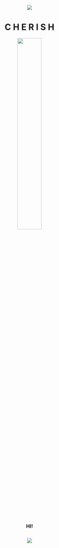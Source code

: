 <div align="center">
<img src="https://capsule-render.vercel.app/api?type=soft&color=auto&height=300&section=header&text=WELCOME!%20&fontSize=90" />
  </div>
<div align='center'>
<h1> C H E R I S H </h1>
<p align="center">
  <img src="https://i.pinimg.com/564x/73/4c/f0/734cf021e04d5f5187052943ad702398.jpg" width="40%" height="40%">
  <h3>HI!</h3>
</p>
<!-- <h2> 좋아하는 것들 </h2>
<p align="center">
<img src="https://t1.daumcdn.net/cafeattach/1YVY7/8d42512b31ebf9ba8742fb9d82ed650f82905b3a" width="20%" height="30%">
<img src="https://t1.daumcdn.net/cafeattach/1X510/241d5c79aeb589d5ff63b43ac747563270c368bc"width="20%" height="30%">
<img src="https://user-images.githubusercontent.com/100480440/227225218-bc0106cf-a43e-43f1-82d9-a8f8b5d6a260.jpeg" width="20%" height="40%">
 -->
</p>
<p align="center">
<h2> </h2>
<img src="https://github-readme-stats.vercel.app/api/top-langs/?username=chaerish&layout=compact"><br><br>
</p>
</div>
